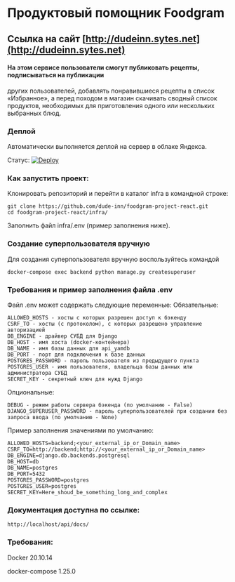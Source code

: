# Продуктовый помощник Foodgram
## Ссылка на сайт [http://dudeinn.sytes.net](http://dudeinn.sytes.net)


#### На этом сервисе пользователи смогут публиковать рецепты, подписываться на публикации
других пользователей, добавлять понравившиеся рецепты в список «Избранное», а перед походом
в магазин скачивать сводный список продуктов, необходимых для приготовления одного или
нескольких выбранных блюд.

### Деплой

Автоматически выполняется деплой на сервер в облаке Яндекса.

Статус: [![Deploy](https://github.com/dude-inn/foodgram-project-react/actions/workflows/foodgram-workflow.yml/badge.svg)](https://github.com/dude-inn/foodgram-project-react/actions/workflows/foodgram-workflow.yml)

### Как запустить проект:

Клонировать репозиторий и перейти в каталог infra в командной строке:

```
git clone https://github.com/dude-inn/foodgram-project-react.git
cd foodgram-project-react/infra/
```

Заполнить файл infra/.env (пример заполнения ниже).

### Создание суперпользователя вручную

Для создания суперпользователя вручную воспользуйтесь командой

`docker-compose exec backend python manage.py createsuperuser`

### Требования и пример заполнения файла .env

Файл .env может содержать следующие переменные:
Обязательные:

```
ALLOWED_HOSTS - хосты с которых разрешен доступ к бэкенду
CSRF_TO - хосты (с протоколом), с которых разрешено управление авторизацией
DB_ENGINE - драйвер СУБД для Django
DB_HOST - имя хоста (docker-контейнера)
DB_NAME - имя базы данных для api_yamdb
DB_PORT - порт для подключения к базе данных
POSTGRES_PASSWORD - пароль пользователя из предыдущего пункта
POSTGRES_USER - имя пользователя, владельца базы данных или администратора СУБД
SECRET_KEY - секретный ключ для нужд Django
```

Опциональные:

```
DEBUG - режим работы сервера бэкенда (по умолчанию - False)
DJANGO_SUPERUSER_PASSWORD - пароль суперпользователей при создании без запроса ввода (по умолчанию - None)
```

Пример заполнения значениями по умолчанию:

```
ALLOWED_HOSTS=backend;<your_external_ip_or_Domain_name>
CSRF_TO=http://backend;http://<your_external_ip_or_Domain_name>
DB_ENGINE=django.db.backends.postgresql
DB_HOST=db
DB_NAME=postgres
DB_PORT=5432
POSTGRES_PASSWORD=postgres
POSTGRES_USER=postgres
SECRET_KEY=Here_shoud_be_something_long_and_complex
```

### Документация доступна по ссылке:

`http://localhost/api/docs/`

### Требования:

Docker 20.10.14

docker-compose 1.25.0
